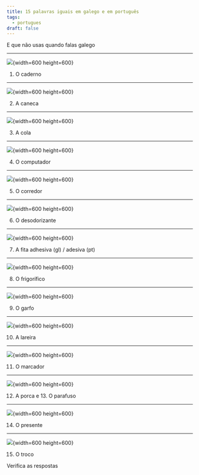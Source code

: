 ```yaml
---
title: 15 palavras iguais em galego e em português
tags:
  - portugues
draft: false
---
```

E que não usas quando falas galego

- - -

![](/img/caderno.jpg){width=600 height=600}

1. O <e-answer> caderno </e-answer>

- - -

![](/img/caneca.jpg){width=600 height=600}

2. A <e-answer> caneca </e-answer>

- - -

![](/img/cola.jpg){width=600 height=600}

3. A <e-answer> cola </e-answer>

- - -

![](/img/computador.jpg){width=600 height=600}

4. O <e-answer> computador </e-answer>

- - -

![](/img/corredor.jpg){width=600 height=600}

5. O <e-answer> corredor </e-answer>

- - -

![](/img/desodorizante.jpg){width=600 height=600}

6. O <e-answer> desodorizante </e-answer>

- - -

![](/img/fita_adesiva.jpg){width=600 height=600}

7. A <e-answer> fita </e-answer> adhesiva (gl) / adesiva (pt)

- - -

![](/img/frigorífico.jpg){width=600 height=600}

8. O <e-answer> frigorífico </e-answer>

- - -

![](/img/garfo.jpg){width=600 height=600}

9. O <e-answer> garfo </e-answer>

- - -

![](/img/lareira.jpg){width=600 height=600}

10. A <e-answer> lareira </e-answer>

- - -

![](/img/marcador.jpg){width=600 height=600}

11. O <e-answer> marcador </e-answer>

- - -

![](/img/porca_parafuso.jpg){width=600 height=600}

12. A <e-answer> porca </e-answer> e  13. O <e-answer> parafuso </e-answer>

- - -

![](/img/presente_.jpg){width=600 height=600}

14. O <e-answer> presente </e-answer>

- - -

![](/img/troco.jpg){width=600 height=600}

15. O <e-answer> troco </e-answer>

<e-validate>Verifica as respostas</e-validate>